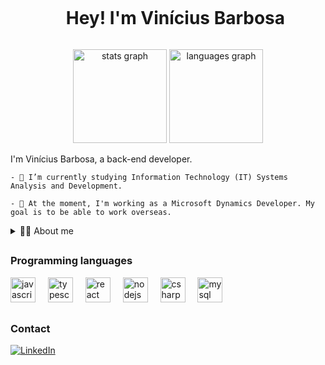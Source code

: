 <!--título-->
<div id="user-content-toc">
  <ul align="center">
    <summary><h1 style="display: inline-block">Hey! I'm Vinícius Barbosa</h1></summary>
</div>

<!-- GithubStats -->
  <div align="center">
    <img src="https://github-readme-stats.vercel.app/api?username=thatsvinnie&hide_title=false&hide_rank=false&show_icons=true&include_all_commits=true&count_private=true&disable_animations=false&theme=dark&locale=en&hide_border=false&order=1" height="150" alt="stats graph"  />
    <img src="https://github-readme-stats.vercel.app/api/top-langs?username=thatsvinnie&locale=en&hide_title=false&layout=compact&card_width=320&theme=dark&hide_border=false&order=2" height="150" alt="languages graph"  />
  </div>
    
  <!-- Presentation -->
  <p>
    I'm Vinícius Barbosa, a back-end developer.

    - 🌱 I’m currently studying Information Technology (IT) Systems Analysis and Development.

    - 🔭 At the moment, I'm working as a Microsoft Dynamics Developer. My goal is to be able to work overseas.

  </p>

  <!-- Dropdown -->
  <details>
    <summary>👨‍💻 About me</summary>

    - 💬 I'm 22 years old, currently living in Brazil. I have fluency in English, B2 Cambrigde Level.
    - ⚙ I have experience with JS, Node.JS, C#, MYSQL and Microsoft Dynamics.

  </details>

##

  <!-- Skills: Programming Languages -->
  <div align="left">
    <h3>Programming languages</h3>
    <img src="https://cdn.jsdelivr.net/gh/devicons/devicon/icons/javascript/javascript-original.svg" height="40" alt="javascript logo"  />
    <img width="12" />
    <img src="https://cdn.jsdelivr.net/gh/devicons/devicon/icons/typescript/typescript-original.svg" height="40" alt="typescript logo"  />
    <img width="12" />
    <img src="https://cdn.jsdelivr.net/gh/devicons/devicon/icons/react/react-original.svg" height="40" alt="react logo"  />
    <img width="12" />
    <img src="https://cdn.jsdelivr.net/gh/devicons/devicon/icons/nodejs/nodejs-original.svg" height="40" alt="nodejs logo"  />
    <img width="12" />
    <img src="https://cdn.jsdelivr.net/gh/devicons/devicon/icons/csharp/csharp-original.svg" height="40" alt="csharp logo"  />
    <img width="12" />
    <img src="https://skillicons.dev/icons?i=mysql" height="40" alt="mysql logo"  />
  </div>

##
  <h3>Contact</h3>
  
  <!-- Links -->
  [![LinkedIn](https://img.shields.io/badge/LinkedIn-0077B5?style=for-the-badge&logo=linkedin&logoColor=white)](https://www.linkedin.com/in/vinícius-barbosa-b73851180//)
